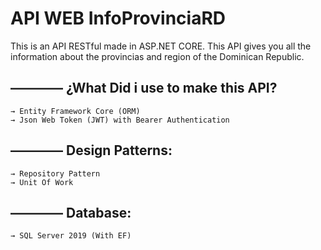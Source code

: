 
#  API WEB InfoProvinciaRD

This is an API RESTful made in ASP.NET CORE. This API gives you all the information about the provincias and
region of the Dominican Republic.


## ———— ¿What Did i use to make this API?
	
	→ Entity Framework Core (ORM)
	→ Json Web Token (JWT) with Bearer Authentication
	

## ———— Design Patterns:

	→ Repository Pattern
	→ Unit Of Work


## ———— Database:

	→ SQL Server 2019 (With EF)
